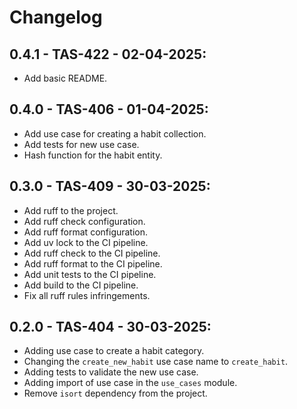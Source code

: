 # Changelog

## 0.4.1 - TAS-422 - 02-04-2025:
  - Add basic README.

## 0.4.0 - TAS-406 - 01-04-2025:
  - Add use case for creating a habit collection.
  - Add tests for new use case.
  - Hash function for the habit entity.

## 0.3.0 - TAS-409 - 30-03-2025:
  - Add ruff to the project.
  - Add ruff check configuration.
  - Add ruff format configuration.
  - Add uv lock to the CI pipeline.
  - Add ruff check to the CI pipeline.
  - Add ruff format to the CI pipeline.
  - Add unit tests to the CI pipeline.
  - Add build to the CI pipeline.
  - Fix all ruff rules infringements.

## 0.2.0 - TAS-404 - 30-03-2025:
  - Adding use case to create a habit category.
  - Changing the `create_new_habit` use case name to `create_habit`.
  - Adding tests to validate the new use case.
  - Adding import of use case in the `use_cases` module.
  - Remove `isort` dependency from the project.